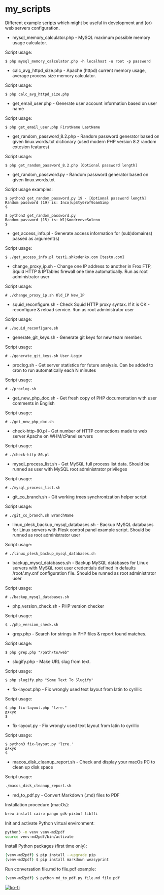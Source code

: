 # my_scripts

Different example scripts which might be useful in development and (or) web servers configuration.


- mysql_memory_calculator.php - MySQL maximum possible memory usage calculator.

Script usage:

```
$ php mysql_memory_calculator.php -h localhost -u root -p password
```


- calc_avg_httpd_size.php - Apache (httpd) current memory usage, average process size memory calculator.

Script usage:

```
$ php calc_avg_httpd_size.php
```

- get_email_user.php - Generate user account information based on user name

Script usage:

```
$ php get_email_user.php FirstName LastName
```

- get_random_password_8.2.php - Random password generator based on given linux.words.txt dictionary (used modern PHP version 8.2 random extesion features)

Script usage:

```
$ php get_random_password_8.2.php [Optional password length]
```

- get_random_password.py - Random password generator based on given linux.words.txt

Script usage examples:

```commandline
$ python3 get_random_password.py 19 - [Optional password length]
Random password (19) is: Inco]upSty0rof9oamSimp
$ 
```

```commandline
$ python3 get_random_password.py
Random password (15) is: W1)&oodreeveSoleno
$ 
```

- get_access_info.pl - Generate access information for (sub)domain(s) passed as argument(s)

Script usage:

```
$ ./get_access_info.pl test1.shkodenko.com [testn.com]
```

- change_proxy_ip.sh - Change one IP address to another in Frox FTP, Squid HTTP & IPTables firewall one time automatically. Run as root administrator user

Script usage:

```
# ./change_proxy_ip.sh Old_IP New_IP
```

- squid_reconfigure.sh - Check Squid HTTP proxy syntax. If it is OK - reconfigure & reload service. Run as root administrator user

Script usage:

```
# ./squid_reconfigure.sh
```

- generate_git_keys.sh - Generate git keys for new team member.

Script usage:

```
# ./generate_git_keys.sh User.Login
```

- proclog.sh - Get server statistics for future analysis. Can be added to cron to run automatically each N minutes

Script usage:
```
# ./proclog.sh
```

- get_new_php_doc.sh - Get fresh copy of PHP documentation with user comments in English

Script usage:
```
# ./get_new_php_doc.sh
```

- check-http-80.pl - Get number of HTTP connections made to web server Apache on WHM/cPanel servers

Script usage:
```
# ./check-http-80.pl
```

- mysql_process_list.sh - Get MySQL full process list data. Should be runned as user with MySQL root administrator privileges

Script usage:
```
# ./mysql_process_list.sh
```

- git_co_branch.sh - Git working trees synchronization helper script

Script usage:
```
# ./git_co_branch.sh BranchName
```

- linux_plesk_backup_mysql_databases.sh - Backup MySQL databases for Linux servers with Plesk control panel example script. Should be runned as root administrator user

Script usage:
```
# ./linux_plesk_backup_mysql_databases.sh
```

- backup_mysql_databases.sh - Backup MySQL databases for Linux servers with MySQL root user credentials defined in defaults /root/.my.cnf configuration file. Should be runned as root administrator user

Script usage:
```
# ./backup_mysql_databases.sh
```

- php_version_check.sh - PHP version checker

Script usage:
```
$ ./php_version_check.sh
```

- grep.php - Search for strings in PHP files & report found matches.

Script usage:

```
$ php grep.php "/path/to/web"
```

- slugify.php - Make URL slug from text.

Script usage:

```
$ php slugify.php "Some Text To Slugify"
```

- fix-layout.php - Fix wrongly used text layout from latin to cyrillic

Script usage:

```
$ php fix-layout.php "lzre."
дякую
$
```

- fix-layout.py - Fix wrongly used text layout from latin to cyrillic

Script usage:

```
$ python3 fix-layout.py 'lzre.'
дякую
$ 
```

- macos_disk_cleanup_report.sh - Check and display your macOs PC to clean up disk space

Script usage:

```bash
./macos_disk_cleanup_report.sh
```

- md_to_pdf.py - Convert Markdown (.md) files to PDF

Installation procedure (macOs): 

```bash
brew install cairo pango gdk-pixbuf libffi 
```

Init and activate Python virtual environment:

```bash
python3 -m venv venv-md2pdf
source venv-md2pdf/bin/activate
```

Install Python packages (first time only):

```bash
(venv-md2pdf) $ pip install --upgrade pip
(venv-md2pdf) $ pip install markdown weasyprint
```

Run conversation file.md to file.pdf example:

```bash
(venv-md2pdf) $ python md_to_pdf.py file.md file.pdf
```


[![ko-fi](https://ko-fi.com/img/githubbutton_sm.svg)](https://ko-fi.com/L3L5LJ3TB)
